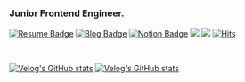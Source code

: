 ### Junior Frontend Engineer.

[![Resume Badge](https://img.shields.io/badge/Resume-9065B0?style=flat-square&logo=iTerm2&link=https://bepyan.notion.site/Frontend-Developer-69fd245161734c1793e8df78dffe705c)](https://bepyan.notion.site/Frontend-Developer-69fd245161734c1793e8df78dffe705c)
[![Blog Badge](https://img.shields.io/badge/Blog-1d1f21?style=flat-square&logo=Gatsby&logoColor=white&link=https://bepyan.github.io/)](https://bepyan.github.io/)
[![Notion Badge](https://img.shields.io/badge/Notion-black?style=flat-square&logo=Notion&logoColor=white&link=https://bepyan.notion.site/GET-START-de49308c21884e8a8037829b0c156931)](https://bepyan.notion.site/GET-START-de49308c21884e8a8037829b0c156931)
<a href="https://velog.io/@bepyan" target="_blank"><img src="https://img.shields.io/badge/Velog-20c997?style=flat-square&logo=Vimeo&logoColor=white"/></a>
<a href="mailto:bepyan@naver.com" target="_blank"><img src="https://img.shields.io/badge/Email-03C75A?style=flat-square&logo=Naver&logoColor=white"/></a>
[![Hits](https://hits.seeyoufarm.com/api/count/incr/badge.svg?url=https%3A%2F%2Fgithub.com%2Fbepyan&count_bg=%233D9CC8&title_bg=%23555555&icon=&icon_color=%23E7E7E7&title=hits&edge_flat=false)](https://hits.seeyoufarm.com)

<!--<a href="[연결할 링크]" target="_blank"><img src="https://img.shields.io/badge/[쓰고 싶은 텍스트]-[컬러 코드]?style=flat-square&logo=[브랜드 이름]&logoColor=white"/></a> -->

<br>

[![Velog's GitHub stats](https://velog-readme-stats.vercel.app/api?name=bepyan&slug=5개월간-스타트업에서-굴렀다.-그리고-얻었다)](https://velog.io/@bepyan/5%EA%B0%9C%EC%9B%94%EA%B0%84-%EC%8A%A4%ED%83%80%ED%8A%B8%EC%97%85%EC%97%90%EC%84%9C-%EA%B5%B4%EB%A0%80%EB%8B%A4.-%EA%B7%B8%EB%A6%AC%EA%B3%A0-%EC%96%BB%EC%97%88%EB%8B%A4)
[![Velog's GitHub stats](https://velog-readme-stats.vercel.app/api?name=bepyan&slug=카카오-공채-합격-후기)](https://velog.io/@bepyan/%EC%B9%B4%EC%B9%B4%EC%98%A4-%EA%B3%B5%EC%B1%84-%ED%95%A9%EA%B2%A9-%ED%9B%84%EA%B8%B0)
